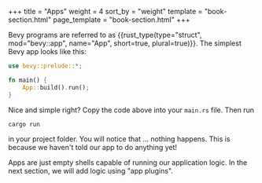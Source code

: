 +++
title = "Apps"
weight = 4
sort_by = "weight"
template = "book-section.html"
page_template = "book-section.html"
+++

Bevy programs are referred to as {{rust_type(type="struct", mod="bevy::app", name="App", short=true, plural=true)}}. The simplest Bevy app looks like this:

```rs
use bevy::prelude::*;

fn main() {
    App::build().run();
}
```

Nice and simple right? Copy the code above into your ```main.rs``` file. Then run

```cargo run```

in your project folder. You will notice that ... nothing happens. This is because we haven't told our app to do anything yet!

Apps are just empty shells capable of running our application logic. In the next section, we will add logic using "app plugins".